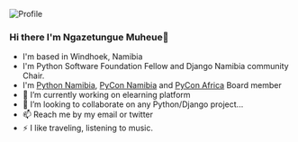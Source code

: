 ![Profile](https://drive.google.com/drive/u/0/folders/16NUHhbpxv0qJXRB5HOLd_7jDp-tEe6Kk)
### Hi there I'm Ngazetungue Muheue👋

- I'm based in Windhoek, Namibia
- I'm Python Software Foundation Fellow and Django Namibia community Chair.
- I'm [Python Namibia](pynamibia.herokuapp.com/), [PyCon Namibia](https://na.pycon.org/) and [PyCon Africa](https://africa.pycon.org/) Board member
- 🔭 I’m currently working on elearning platform
- 👯 I’m looking to collaborate on any Python/Django project...
- 📫 Reach me by my email or twitter
- ⚡ I like traveling, listening to music.
